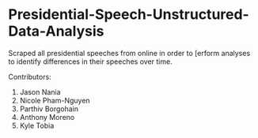 # Presidential-Speech-Unstructured-Data-Analysis

Scraped all presidential speeches from online in order to [erform analyses to identify differences in their speeches over time.

Contributors:
  1. Jason Nania
  2. Nicole Pham-Nguyen
  3. Parthiv Borgohain
  4. Anthony Moreno
  5. Kyle Tobia
